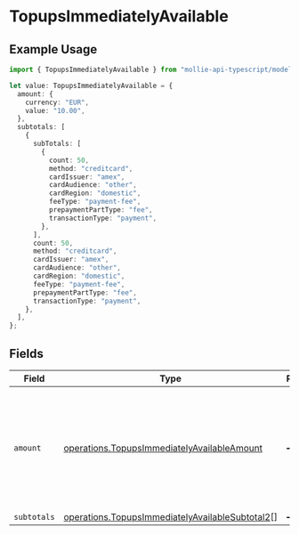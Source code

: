 # TopupsImmediatelyAvailable

## Example Usage

```typescript
import { TopupsImmediatelyAvailable } from "mollie-api-typescript/models/operations";

let value: TopupsImmediatelyAvailable = {
  amount: {
    currency: "EUR",
    value: "10.00",
  },
  subtotals: [
    {
      subTotals: [
        {
          count: 50,
          method: "creditcard",
          cardIssuer: "amex",
          cardAudience: "other",
          cardRegion: "domestic",
          feeType: "payment-fee",
          prepaymentPartType: "fee",
          transactionType: "payment",
        },
      ],
      count: 50,
      method: "creditcard",
      cardIssuer: "amex",
      cardAudience: "other",
      cardRegion: "domestic",
      feeType: "payment-fee",
      prepaymentPartType: "fee",
      transactionType: "payment",
    },
  ],
};
```

## Fields

| Field                                                                                                              | Type                                                                                                               | Required                                                                                                           | Description                                                                                                        |
| ------------------------------------------------------------------------------------------------------------------ | ------------------------------------------------------------------------------------------------------------------ | ------------------------------------------------------------------------------------------------------------------ | ------------------------------------------------------------------------------------------------------------------ |
| `amount`                                                                                                           | [operations.TopupsImmediatelyAvailableAmount](../../models/operations/topupsimmediatelyavailableamount.md)         | :heavy_minus_sign:                                                                                                 | In v2 endpoints, monetary amounts are represented as objects with a `currency` and `value` field.                  |
| `subtotals`                                                                                                        | [operations.TopupsImmediatelyAvailableSubtotal2](../../models/operations/topupsimmediatelyavailablesubtotal2.md)[] | :heavy_minus_sign:                                                                                                 | N/A                                                                                                                |